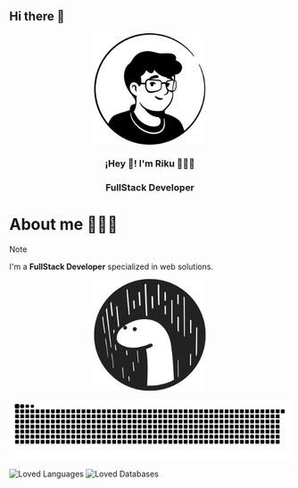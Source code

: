 ## Hi there 👋
<p align="center" width="300">
   <img align="center" width="200" src="https://github.com/IRikune/IRikune/blob/main/assets/riku.webp" />
   <h3 align="center">¡Hey 👋! I'm Riku 👨🏻‍💻</h3>
   <h3 align="center">FullStack Developer</h3>
</p>

# About me 🧑🏻‍💻

>[!Note]
> I'm a **FullStack Developer** specialized in web solutions.

<p align="center" width="300">
   <img align="center" width="200" src="https://github.com/IRikune/IRikune/blob/main/assets/deno.webp" />
</p>

<p align = "center">
	<img src = "https://github.com/7oSkaaa/7oSkaaa/blob/output/github-contribution-grid-snake.svg?" alt = "Snake Game"/>
</p>

<img src="https://github-readme-tech-stack.vercel.app/api/cards?title=Loved+Languages&align=center&titleAlign=center&lineCount=1&theme=one_dark&bg=%23282C34&badge=%2321252B&border=%2321252B&titleColor=%2343A3EF&line1=javascript%2CJavascript%2Cf7df1e%3Btypescript%2CTypescript%2C3178c6%3B" alt="Loved Languages" />

<img src="https://github-readme-tech-stack.vercel.app/api/cards?title=Loved+Databases&align=center&titleAlign=center&fontFamily=Nunito&lineCount=1&theme=one_dark&bg=%23282C34&badge=%2321252B&border=%2321252B&titleColor=%2343A3EF&line1=redis%2Credis%2Cffffff%3Bmysql%2Cmysql%2Cffffff%3Bmongodb%2Cmongodb%2C13aa52%3Bpostgresql%2Cpostgresql%2C336791%3B" alt="Loved Databases" />